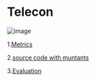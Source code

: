 # Telecon 

![image](https://raw.githubusercontent.com/fischerJF/Community-wide-Dataset-of-Configurable-Systems/master/featureModel/Telecon.JPG)

1.[Metrics](https://github.com/fischerJF/Community-wide-Dataset-of-Configurable-Systems/blob/master/metrics/Telecon.csv)
 
2.[source code with muntants](https://github.com/fischerJF/Community-wide-Dataset-of-Configurable-Systems/tree/master/dataset_with_mutant/Telecom)
 
3.[Evaluation](https://github.com/fischerJF/Community-wide-Dataset-of-Configurable-Systems/tree/master/workspace_IncLing/Telecon)
